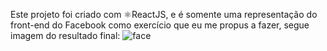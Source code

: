 Este projeto foi criado com ⚛️ReactJS, e é somente uma representação do front-end do Facebook como exercício que eu me propus a fazer, segue imagem do resultado final:
![face](https://user-images.githubusercontent.com/63806098/79515221-70ea5100-801e-11ea-9bc4-03d58b3f519f.png)


